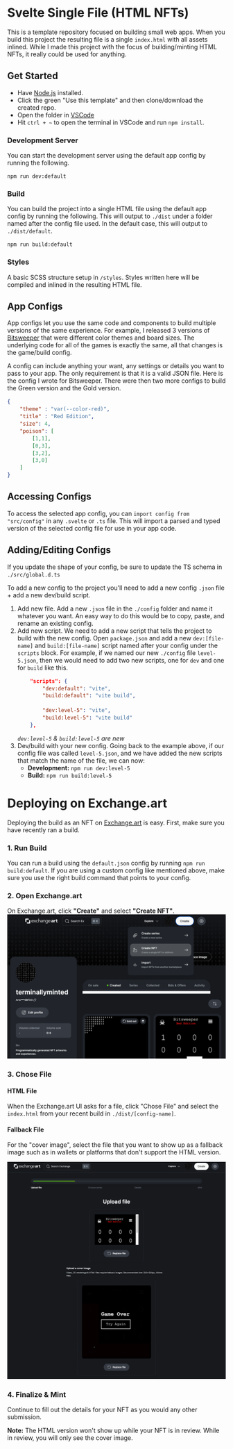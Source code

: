 # Svelte Single File (HTML NFTs)
This is a template repository focused on building small web apps. When you build this project the resulting file is a single `index.html` with all assets inlined. While I made this project with the focus of building/minting HTML NFTs, it really could be used for anything.

## Get Started
- Have [Node.js](https://nodejs.org/en/) installed.
- Click the green "Use this template" and then clone/download the created repo.
- Open the folder in [VSCode](https://code.visualstudio.com/)
- Hit `ctrl + ~` to open the terminal in VSCode and run `npm install`.

### Development Server
You can start the development server using the default app config by running the following.
```
npm run dev:default
```

### Build
You can build the project into a single HTML file using the default app config by running the following. This will output to `./dist` under a folder named after the config file used. In the default case, this will output to `./dist/default`.
```
npm run build:default
```

### Styles
A basic SCSS structure setup in `/styles`. Styles written here will be compiled and inlined in the resulting HTML file.

## App Configs
App configs let you use the same code and components to build multiple versions of the same experience. For example, I released 3 versions of [Bitsweeper](https://www.terminallyminted.art/) that were different color themes and board sizes. The underlying code for all of the games is exactly the same, all that changes is the game/build config.

A config can include anything your want, any settings or details you want to pass to your app. The only requirement is that it is a valid JSON file. Here is the config I wrote for Bitsweeper. There were then two more configs to build the Green version and the Gold version.

```json
{
    "theme" : "var(--color-red)",
    "title" : "Red Edition",
    "size": 4,
    "poison": [
        [1,1],
        [0,3],
        [3,2],
        [3,0]
    ]
}
```

## Accessing Configs
To access the selected app config, you can `import config from "src/config"` in any `.svelte` or `.ts` file. This will import a parsed and typed version of the selected config file for use in your app code.

## Adding/Editing Configs
If you update the shape of your config, be sure to update the TS schema in `./src/global.d.ts`

To add a new config to the project you'll need to add a new config `.json` file + add a new dev/build script.

1. Add new file. Add a new `.json` file in the `./config` folder and name it whatever you want. An easy way to do this would be to copy, paste, and rename an existing config.
2. Add new script. We need to add a new script that tells the project to build with the new config. Open `package.json` and add a new `dev:[file-name]` and `build:[file-name]` script named after your config under the `scripts` block. For example, if we named our new `./config` file `level-5.json`, then we would need to add two new scripts, one for `dev` and one for `build` like this.
    ```json
        "scripts": {
            "dev:default": "vite",
            "build:default": "vite build",

            "dev:level-5": "vite",
            "build:level-5": "vite build"
        },
    ```
    *`dev:level-5` & `build:level-5` are new*
3. Dev/build with your new config. Going back to the example above, if our config file was called `level-5.json`, and we have added the new scripts that match the name of the file, we can now:
   - **Development:** `npm run dev:level-5`
   - **Build:** `npm run build:level-5`

# Deploying on Exchange.art
Deploying the build as an NFT on [Exchange.art](https://exchange.art/terminallyminted/nfts) is easy. First, make sure you have recently ran a build.

### 1. Run Build
You can run a build using the `default.json` config by running `npm run build:default`. If you are using a custom config like mentioned above, make sure you use the right build command that points to your config.

### 2. Open Exchange.art
On Exchange.art, click **"Create"** and select **"Create NFT"**.
![create](/docs/create-nft.png)

### 3. Chose File
#### HTML File
When the Exchange.art UI asks for a file, click "Chose File" and select the `index.html` from your recent build in `./dist/[config-name]`.

#### Fallback File
For the "cover image", select the file that you want to show up as a fallback image such as in wallets or platforms that don't support the HTML version.

![create](/docs/upload.png)

### 4. Finalize & Mint
Continue to fill out the details for your NFT as you would any other submission.

**Note:** The HTML version won't show up while your NFT is in review. While in review, you will only see the cover image.







